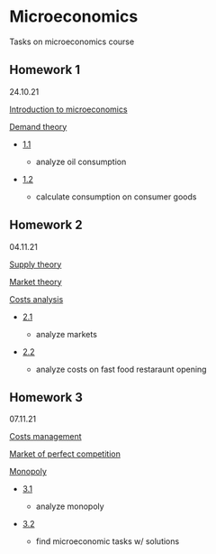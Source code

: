 # Microeconomics

Tasks on microeconomics course

## Homework 1
24.10.21

[Introduction to microeconomics](slides/01_microeconomics_introduction.pdf)

[Demand theory](slides/02_demand_theory.pdf)

- [1.1](01/oil/)

    - analyze oil consumption

- [1.2](01/consumption/)

    - calculate consumption on consumer goods

## Homework 2
04.11.21

[Supply theory](slides/03_supply_theory.pdf)

[Market theory](slides/04_market_theory.pdf)

[Costs analysis](slides/05_costs_analysis.pdf)

- [2.1](02/markets/)

    - analyze markets

- [2.2](02/costs/)

    - analyze costs on fast food restaraunt opening


## Homework 3
07.11.21

[Costs management](slides/06_costs_management.pdf)

[Market of perfect competition](slides/07_market_of_perfect_competition.pdf)

[Monopoly](slides/08_monopoly.pdf)

- [3.1](03/monopoly/)

    - analyze monopoly

- [3.2](03/tasks/)

    - find microeconomic tasks w/ solutions
